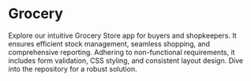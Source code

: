# Grocery
Explore our intuitive Grocery Store app for buyers and shopkeepers. It ensures efficient stock management, seamless shopping, and comprehensive reporting. Adhering to non-functional requirements, it includes form validation, CSS styling, and consistent layout design. Dive into the repository for a robust solution.
